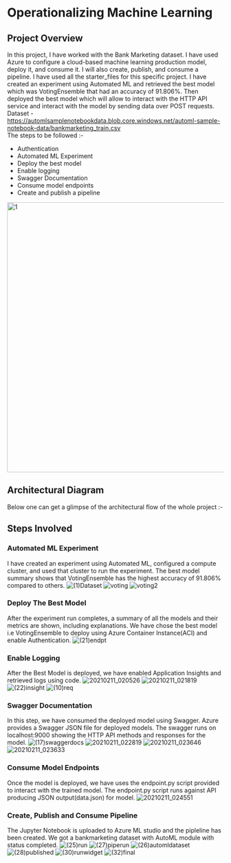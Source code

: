 # Operationalizing Machine Learning
## Project Overview
In this project, I have worked with the Bank Marketing dataset. I have used Azure to configure a cloud-based machine learning production model, deploy it, and consume it. I will also create, publish, and consume a pipeline. I have used all the starter_files for this specific project. I have created an experiment using Automated ML and retrieved the best model which was VotingEnsemble that had an accuracy of 91.806%. Then deployed the best model which will allow to interact with the HTTP API service and interact with the model by sending data over POST requests. \
Dataset - https://automlsamplenotebookdata.blob.core.windows.net/automl-sample-notebook-data/bankmarketing_train.csv  \
The steps to be followed :-
* Authentication
* Automated ML Experiment
* Deploy the best model
* Enable logging
* Swagger Documentation
* Consume model endpoints
* Create and publish a pipeline 
<img width="626" alt="1" src="https://user-images.githubusercontent.com/64837491/107561712-e2763a00-6c04-11eb-8787-4f5a49b28a17.png">

## Architectural Diagram
Below one can get a glimpse of the architectural flow of the whole project :- 

## Steps Involved 
### Automated ML Experiment
I have created an experiment using Automated ML, configured a compute cluster, and used that cluster to run the experiment. The best model summary shows that VotingEnsemble has the highest accuracy of 91.806% compared to others.
![(1)Dataset](https://user-images.githubusercontent.com/64837491/107563962-b7d9b080-6c07-11eb-9b3a-3c50a0937585.png)
![voting](https://user-images.githubusercontent.com/64837491/107564305-3e8e8d80-6c08-11eb-9ecc-b2facde541df.png)
![voting2](https://user-images.githubusercontent.com/64837491/107564403-5fef7980-6c08-11eb-9c7c-b47cf86833b0.png)
### Deploy The Best Model
After the experiment run completes, a summary of all the models and their metrics are shown, including explanations. We have chose the best model i.e VotingEnsemble to deploy using Azure Container Instance(ACI) and enable Authentication. 
![(21)endpt](https://user-images.githubusercontent.com/64837491/107569299-2a4d8f00-6c0e-11eb-9582-6b8c065dc308.png)
### Enable Logging
After the Best Model is deployed, we have enabled Application Insights and retrieved logs using code.
![20210211_020526](https://user-images.githubusercontent.com/64837491/107569073-e195d600-6c0d-11eb-9a0e-282aac5b1e05.jpg)
![20210211_021819](https://user-images.githubusercontent.com/64837491/107570482-94b2ff00-6c0f-11eb-9041-32dfd5c2f0bf.jpg)
![(22)insight](https://user-images.githubusercontent.com/64837491/107570099-1a827a80-6c0f-11eb-90fd-6d552afff9d1.png)
![(10)req](https://user-images.githubusercontent.com/64837491/107570736-f2dfe200-6c0f-11eb-8bcc-ac9806ae0f5d.png)
### Swagger Documentation
In this step, we have consumed the deployed model using Swagger. Azure provides a Swagger JSON file for deployed models. The swagger runs on localhost:9000 showing the HTTP API methods and responses for the model.
![(17)swaggerdocs](https://user-images.githubusercontent.com/64837491/107571670-3ab33900-6c11-11eb-92f7-6dc71c4b15fa.png)
![20210211_022819](https://user-images.githubusercontent.com/64837491/107571483-f6279d80-6c10-11eb-91d6-3c0ba171cd9c.jpg)
![20210211_023646](https://user-images.githubusercontent.com/64837491/107572384-3a676d80-6c12-11eb-9809-8d18673ec9ba.jpg)
![20210211_023633](https://user-images.githubusercontent.com/64837491/107572356-2e7bab80-6c12-11eb-8f15-f826656d6dab.jpg)
### Consume Model Endpoints
Once the model is deployed, we have uses the endpoint.py script provided to interact with the trained model. The endpoint.py script runs against API producing JSON output(data.json) for model.
![20210211_024551](https://user-images.githubusercontent.com/64837491/107573335-6a634080-6c13-11eb-8082-eb111568caf3.jpg)
### Create, Publish and Consume Pipeline
The Jupyter Notebook is uploaded to Azure ML studio and the pipleline has been created. We got a bankmarketing dataset with AutoML module with status completed.
![(25)run](https://user-images.githubusercontent.com/64837491/107573690-dc3b8a00-6c13-11eb-9311-a70339f4b369.png)
![(27)piperun](https://user-images.githubusercontent.com/64837491/107573762-fbd2b280-6c13-11eb-9cbd-36375df446ba.png)
![(26)automldataset](https://user-images.githubusercontent.com/64837491/107573878-173dbd80-6c14-11eb-9942-9bb0fe2d2223.png)
![(28)published](https://user-images.githubusercontent.com/64837491/107574242-7dc2db80-6c14-11eb-92ff-5a9ebcb9900c.png)
![(30)runwidget](https://user-images.githubusercontent.com/64837491/107574321-99c67d00-6c14-11eb-8e9f-1a51525d2525.png)
![(32)final](https://user-images.githubusercontent.com/64837491/107574424-b367c480-6c14-11eb-86f2-c0676b0dfab9.png)









